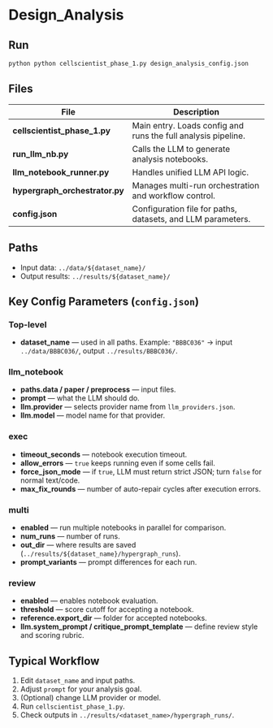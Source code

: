 # Design_Analysis

## Run
```bash
python python cellscientist_phase_1.py design_analysis_config.json
```

## Files
| File | Description |
|------|--------------|
| **cellscientist_phase_1.py** | Main entry. Loads config and runs the full analysis pipeline. |
| **run_llm_nb.py** | Calls the LLM to generate analysis notebooks. |
| **llm_notebook_runner.py** | Handles unified LLM API logic. |
| **hypergraph_orchestrator.py** | Manages multi-run orchestration and workflow control. |
| **config.json** | Configuration file for paths, datasets, and LLM parameters. |

## Paths
- Input data: `../data/${dataset_name}/`  
- Output results: `../results/${dataset_name}/`

## Key Config Parameters (`config.json`)

### Top-level

* **dataset_name** — used in all paths.
  Example: `"BBBC036"` → input `../data/BBBC036/`, output `../results/BBBC036/`.

### llm_notebook

* **paths.data / paper / preprocess** — input files.
* **prompt** — what the LLM should do.
* **llm.provider** — selects provider name from `llm_providers.json`.
* **llm.model** — model name for that provider.

### exec

* **timeout_seconds** — notebook execution timeout.
* **allow_errors** — `true` keeps running even if some cells fail.
* **force_json_mode** — if `true`, LLM must return strict JSON; turn `false` for normal text/code.
* **max_fix_rounds** — number of auto-repair cycles after execution errors.

### multi

* **enabled** — run multiple notebooks in parallel for comparison.
* **num_runs** — number of runs.
* **out_dir** — where results are saved (`../results/${dataset_name}/hypergraph_runs`).
* **prompt_variants** — prompt differences for each run.

### review

* **enabled** — enables notebook evaluation.
* **threshold** — score cutoff for accepting a notebook.
* **reference.export_dir** — folder for accepted notebooks.
* **llm.system_prompt / critique_prompt_template** — define review style and scoring rubric.


## Typical Workflow

1. Edit `dataset_name` and input paths.
2. Adjust `prompt` for your analysis goal.
3. (Optional) change LLM provider or model.
4. Run `cellscientist_phase_1.py`.
5. Check outputs in `../results/<dataset_name>/hypergraph_runs/`.
